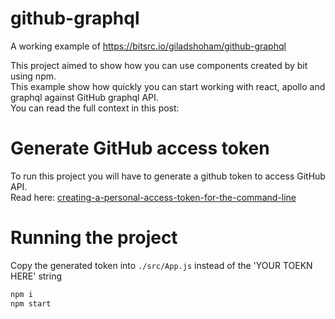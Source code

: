 # github-graphql
A working example of https://bitsrc.io/giladshoham/github-graphql

This project aimed to show how you can use components created by bit using npm.  
This example show how quickly you can start working with react, apollo and graphql against GitHub graphql API.  
You can read the full context in this post: 

# Generate GitHub access token
To run this project you will have to generate a github token to access GitHub API.  
Read here: [creating-a-personal-access-token-for-the-command-line](https://help.github.com/articles/creating-a-personal-access-token-for-the-command-line/)
# Running the project
Copy the generated token into `./src/App.js` instead of the 'YOUR TOEKN HERE' string  

```bash
npm i
npm start
```

